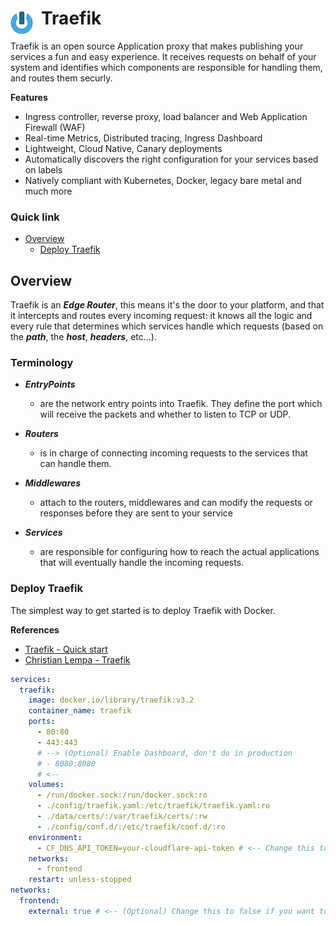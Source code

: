 # Traefik <img style="margin: 6px 13px 0px 0px" align="left" src="../../../data/images/logo_36x36.png" />

Traefik is an open source Application proxy that makes publishing your services a fun and easy 
experience. It receives requests on behalf of your system and identifies which components are 
responsible for handling them, and routes them securly.

**Features**
* Ingress controller, reverse proxy, load balancer and Web Application Firewall (WAF)
* Real-time Metrics, Distributed tracing, Ingress Dashboard
* Lightweight, Cloud Native, Canary deployments
* Automatically discovers the right configuration for your services based on labels
* Natively compliant with Kubernetes, Docker, legacy bare metal and much more

### Quick link
* [Overview](#overview)
  * [Deploy Traefik](#deploy-traefik)

## Overview
Traefik is an ***Edge Router***, this means it's the door to your platform, and that it intercepts 
and routes every incoming request: it knows all the logic and every rule that determines which 
services handle which requests (based on the ***path***, the ***host***, ***headers***, etc...).

### Terminology
* ***EntryPoints***
  * are the network entry points into Traefik. They define the port which will receive the packets 
    and whether to listen to TCP or UDP.

* ***Routers***
  * is in charge of connecting incoming requests to the services that can handle them.

* ***Middlewares***
  * attach to the routers, middlewares and can modify the requests or responses before they are sent 
    to your service

* ***Services***
  * are responsible for configuring how to reach the actual applications that will eventually handle 
    the incoming requests.

### Deploy Traefik
The simplest way to get started is to deploy Traefik with Docker.

**References**
* [Traefik - Quick start](https://doc.traefik.io/traefik/getting-started/quick-start/)
* [Christian Lempa - Traefik](https://github.com/ChristianLempa/boilerplates/tree/main/docker-compose/traefik)

```docker-compose.yaml
services:
  traefik:
    image: docker.io/library/traefik:v3.2
    container_name: traefik
    ports:
      - 80:80
      - 443:443
      # --> (Optional) Enable Dashboard, don't do in production
      # - 8080:8080
      # <--
    volumes:
      - /run/docker.sock:/run/docker.sock:ro
      - ./config/traefik.yaml:/etc/traefik/traefik.yaml:ro
      - ./data/certs/:/var/traefik/certs/:rw
      - ./config/conf.d/:/etc/traefik/conf.d/:ro
    environment:
      - CF_DNS_API_TOKEN=your-cloudflare-api-token # <-- Change this to your Cloudflare API Token
    networks:
      - frontend
    restart: unless-stopped
networks:
  frontend:
    external: true # <-- (Optional) Change this to false if you want to create a new network
```
